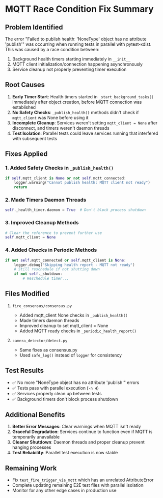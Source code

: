 # MQTT Race Condition Fix Summary

## Problem Identified

The error "Failed to publish health: 'NoneType' object has no attribute 'publish'" was occurring when running tests in parallel with pytest-xdist. This was caused by a race condition between:

1. Background health timers starting immediately in `__init__`
2. MQTT client initialization/connection happening asynchronously
3. Service cleanup not properly preventing timer execution

## Root Causes

1. **Early Timer Start**: Health timers started in `_start_background_tasks()` immediately after object creation, before MQTT connection was established
2. **No Safety Checks**: `_publish_health()` methods didn't check if `mqtt_client` was None before using it
3. **Incomplete Cleanup**: Services weren't setting `mqtt_client = None` after disconnect, and timers weren't daemon threads
4. **Test Isolation**: Parallel tests could leave services running that interfered with subsequent tests

## Fixes Applied

### 1. Added Safety Checks in `_publish_health()`
```python
if self.mqtt_client is None or not self.mqtt_connected:
    logger.warning("Cannot publish health: MQTT client not ready")
    return
```

### 2. Made Timers Daemon Threads
```python
self._health_timer.daemon = True  # Don't block process shutdown
```

### 3. Improved Cleanup Methods
```python
# Clear the reference to prevent further use
self.mqtt_client = None
```

### 4. Added Checks in Periodic Methods
```python
if not self.mqtt_connected or self.mqtt_client is None:
    logger.debug("Skipping health report - MQTT not ready")
    # Still reschedule if not shutting down
    if not self._shutdown:
        # Reschedule timer...
```

## Files Modified

1. `fire_consensus/consensus.py`
   - Added mqtt_client None checks in `_publish_health()`
   - Made timers daemon threads
   - Improved cleanup to set mqtt_client = None
   - Added MQTT ready checks in `_periodic_health_report()`

2. `camera_detector/detect.py`
   - Same fixes as consensus.py
   - Used `safe_log()` instead of `logger` for consistency

## Test Results

- ✅ No more "NoneType object has no attribute 'publish'" errors
- ✅ Tests pass with parallel execution (`-n 4`)
- ✅ Services properly clean up between tests
- ✅ Background timers don't block process shutdown

## Additional Benefits

1. **Better Error Messages**: Clear warnings when MQTT isn't ready
2. **Graceful Degradation**: Services continue to function even if MQTT is temporarily unavailable
3. **Cleaner Shutdown**: Daemon threads and proper cleanup prevent hanging processes
4. **Test Reliability**: Parallel test execution is now stable

## Remaining Work

- Fix `test_fire_trigger_via_mqtt` which has an unrelated AttributeError
- Complete updating remaining E2E test files with parallel isolation
- Monitor for any other edge cases in production use